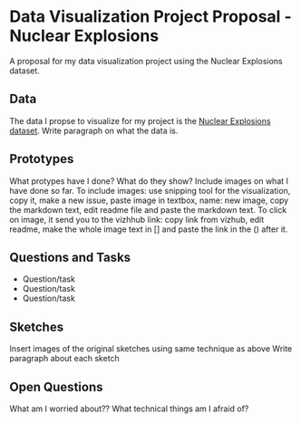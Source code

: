 # Data Visualization Project Proposal - Nuclear Explosions

A proposal for my data visualization project using the Nuclear Explosions dataset.

## Data

The data I propse to visualize for my project is the [Nuclear Explosions dataset](https://github.com/rfordatascience/tidytuesday/tree/master/data/2019/2019-08-20). Write paragraph on what the data is. 

## Prototypes

What protypes have I done? What do they show? Include images on what I have done so far. 
To include images: use snipping tool for the visualization, copy it, make a new issue, paste image in textbox, name: new image, copy the markdown text, edit readme file and paste the markdown text.
To click on image, it send you to the vizhhub link: copy link from vizhub, edit readme, make the whole image text in [] and paste the link in the () after it. 

## Questions and Tasks

 * Question/task
 * Question/task
 * Question/task

## Sketches

Insert images of the original sketches using same technique as above
Write paragraph about each sketch

## Open Questions

What am I worried about?? What technical things am I afraid of? 

